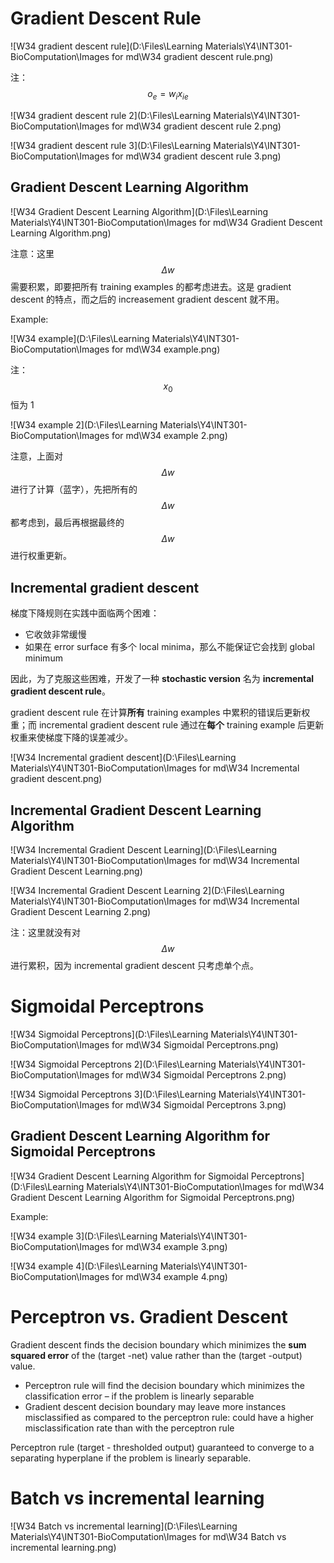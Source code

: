# Gradient Descent Rule

![W34 gradient descent rule](D:\Files\Learning Materials\Y4\INT301-BioComputation\Images for md\W34 gradient descent rule.png)

注：$$o_{e} = w_{i} x_{ie}$$

![W34 gradient descent rule 2](D:\Files\Learning Materials\Y4\INT301-BioComputation\Images for md\W34 gradient descent rule 2.png)

![W34 gradient descent rule 3](D:\Files\Learning Materials\Y4\INT301-BioComputation\Images for md\W34 gradient descent rule 3.png)

## Gradient Descent Learning Algorithm

![W34 Gradient Descent Learning Algorithm](D:\Files\Learning Materials\Y4\INT301-BioComputation\Images for md\W34 Gradient Descent Learning Algorithm.png)

注意：这里 $$\Delta w$$ 需要积累，即要把所有 training examples 的都考虑进去。这是 gradient descent 的特点，而之后的 increasement gradient descent 就不用。

Example:

![W34 example](D:\Files\Learning Materials\Y4\INT301-BioComputation\Images for md\W34 example.png)

注：$$x_{0}$$ 恒为 1

![W34 example 2](D:\Files\Learning Materials\Y4\INT301-BioComputation\Images for md\W34 example 2.png)

注意，上面对 $$\Delta w$$ 进行了计算（蓝字），先把所有的 $$\Delta w$$ 都考虑到，最后再根据最终的 $$\Delta w$$ 进行权重更新。

## Incremental gradient descent

梯度下降规则在实践中面临两个困难：

* 它收敛非常缓慢
* 如果在 error surface 有多个 local minima，那么不能保证它会找到 global minimum

因此，为了克服这些困难，开发了一种 **stochastic version** 名为 **incremental gradient descent rule**。

gradient descent rule 在计算**所有** training examples 中累积的错误后更新权重；而 incremental gradient descent rule 通过在**每个** training example 后更新权重来使梯度下降的误差减少。

![W34 Incremental gradient descent](D:\Files\Learning Materials\Y4\INT301-BioComputation\Images for md\W34 Incremental gradient descent.png)

## Incremental Gradient Descent Learning Algorithm
![W34 Incremental Gradient Descent Learning](D:\Files\Learning Materials\Y4\INT301-BioComputation\Images for md\W34 Incremental Gradient Descent Learning.png)

![W34 Incremental Gradient Descent Learning 2](D:\Files\Learning Materials\Y4\INT301-BioComputation\Images for md\W34 Incremental Gradient Descent Learning 2.png)

注：这里就没有对 $$\Delta w$$ 进行累积，因为 incremental gradient descent 只考虑单个点。

# Sigmoidal Perceptrons

![W34 Sigmoidal Perceptrons](D:\Files\Learning Materials\Y4\INT301-BioComputation\Images for md\W34 Sigmoidal Perceptrons.png)

![W34 Sigmoidal Perceptrons 2](D:\Files\Learning Materials\Y4\INT301-BioComputation\Images for md\W34 Sigmoidal Perceptrons 2.png)

![W34 Sigmoidal Perceptrons 3](D:\Files\Learning Materials\Y4\INT301-BioComputation\Images for md\W34 Sigmoidal Perceptrons 3.png)

## Gradient Descent Learning Algorithm for Sigmoidal Perceptrons

![W34 Gradient Descent Learning Algorithm for Sigmoidal Perceptrons](D:\Files\Learning Materials\Y4\INT301-BioComputation\Images for md\W34 Gradient Descent Learning Algorithm for Sigmoidal Perceptrons.png)

Example:

![W34 example 3](D:\Files\Learning Materials\Y4\INT301-BioComputation\Images for md\W34 example 3.png)

![W34 example 4](D:\Files\Learning Materials\Y4\INT301-BioComputation\Images for md\W34 example 4.png)

# Perceptron vs. Gradient Descent

Gradient descent finds the decision boundary which minimizes the **sum squared error** of the (target -net) value rather than the (target -output) value.

* Perceptron rule will find the decision boundary which minimizes the classification error – if the problem is linearly separable
* Gradient descent decision boundary may leave more instances misclassified as compared to the perceptron rule: could have a higher misclassification rate than with the perceptron rule

Perceptron rule (target - thresholded output) guaranteed to converge to a separating hyperplane if the problem is linearly separable.

# Batch vs incremental learning

![W34 Batch vs incremental learning](D:\Files\Learning Materials\Y4\INT301-BioComputation\Images for md\W34 Batch vs incremental learning.png)

